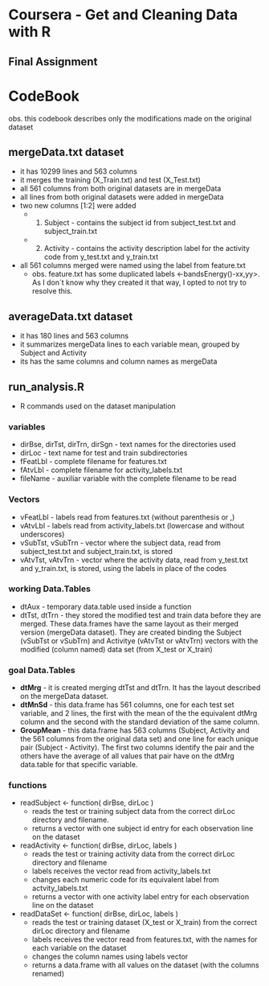 # Coursera - Get and Cleaning Data with R
## Final Assignment

# CodeBook
obs. this codebook describes only the modifications made on the original dataset

## mergeData.txt dataset
* it has 10299 lines and 563 columns
* it merges the training (X_Train.txt) and test (X_Test.txt)
* all 561 columns from both original datasets are in mergeData
* all lines from both original datasets were added in mergeData
* two new columns [1:2] were added
    * 1. Subject - contains the subject id from subject_test.txt and subject_train.txt
    * 2. Activity - contains the activity description label for the activity code from y_test.txt and y_train.txt
* all 561 columns merged were named using the label from feature.txt
    * obs. feature.txt has some duplicated labels <-bandsEnergy()-xx,yy>. As I don´t know why they created it that way, I opted to not try to resolve this.

## averageData.txt dataset
* it has 180 lines and 563 columns
* it summarizes mergeData lines to each variable mean, grouped by Subject and Activity
* its has the same columns and column names as mergeData

## run_analysis.R
* R commands used on the dataset manipulation

### variables
* dirBse, dirTst, dirTrn, dirSgn - text names for the directories used
* dirLoc - text name for test and train subdirectories
* fFeatLbl - complete filename for features.txt
* fAtvLbl - complete filename for activity_labels.txt
* fileName - auxiliar variable with the complete filename to be read

### Vectors
* vFeatLbl - labels read from features.txt (without parenthesis or ,)
* vAtvLbl - labels read from activity_labels.txt (lowercase and without underscores)
* vSubTst, vSubTrn - vector where the subject data, read from subject_test.txt and subject_train.txt, is stored
* vAtvTst, vAtvTrn - vector where the activity data, read from y_test.txt and y_train.txt, is stored, using the labels in place of the codes

### working Data.Tables
* dtAux - temporary data.table used inside a function
* dtTst, dtTrn - they stored the modified test and train data before they are merged. These data.frames have the same layout as their merged version (mergeData dataset). They are created binding the Subject (vSubTst or vSubTrn) and Activitye (vAtvTst or vAtvTrn) vectors with the modified (column named) data set (from X_test or X_train)

### goal Data.Tables
* **dtMrg** - it is created merging dtTst and dtTrn. It has the layout described on the mergeData dataset.
* **dtMnSd** - this data.frame has 561 columns, one for each test set variable, and 2 lines, the first with the mean of the the equivalent dtMrg column and the second with the standard deviation of the same column.
* **GroupMean** - this data.frame has 563 columns (Subject, Activity and the 561 columns from the original data set) and one line for each unique pair (Subject - Activity). The first two columns identify the pair and the others have the average of all values that pair have on the dtMrg data.table for that specific variable.

### functions
* readSubject <- function( dirBse, dirLoc )
  * reads the test or training subject data from the correct dirLoc directory and filename.
  * returns a vector with one subject id entry for each observation line on the dataset
* readActivity <- function( dirBse, dirLoc, labels )
  * reads the test or training activity data from the correct dirLoc directory and filename
  * labels receives the vector read from activity_labels.txt
  * changes each numeric code for its equivalent label from actvity_labels.txt
  * returns a vector with one activity label entry for each observation line on the dataset
* readDataSet <- function( dirBse, dirLoc, labels )
  * reads the test or training dataset (X_test or X_train) from the correct dirLoc directory and filename
  * labels receives the vector read from features.txt, with the names for each variable on the dataset
  * changes the column names using labels vector
  * returns a data.frame with all values on the dataset (with the columns renamed)
